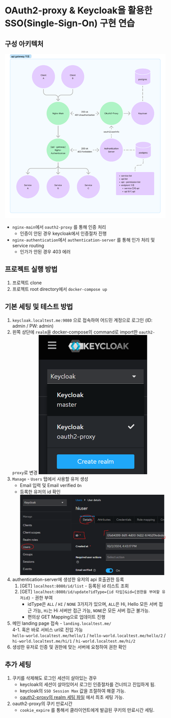 # OAuth2-proxy & Keycloak을 활용한 SSO(Single-Sign-On) 구현 연습

## 구성 아키텍처

![architecture](architecture.png)

- `nginx-main`에서 `oauth2-proxy` 를 통해 인증 처리
    - 인증이 안된 경우 keycloak에서 인증절차 진행
- `nginx-authentication`에서 `authentication-server` 를 통해 인가 처리 및 service routing
    - 인가가 안된 경우 403 에러

## 프로젝트 실행 방법

1. 프로젝트 clone
2. 프로젝트 root directory에서 `docker-compose up`

## 기본 세팅 및 테스트 방법

1. `keycloak.localtest.me:9080` 으로 접속하여 어드민 계정으로 로그인 (ID: admin / PW: admin)
2. 왼쪽 상단에 `realm`을 docker-compose의 command로 import한 `oauth2-proxy`로 변경
    ![realm-image](realm-image.png)
3. `Manage` - `Users` 탭에서 사용할 유저 생성
    - Email 입력 및 Email verified `On`
    - 등록한 유저의 id 확인
        ![user-id](user-id.png)
4. authentication-server에 생성한 유저의 api 호출권한 등록
    1) [GET] `localhost:8080/id/list` - 등록된 id 리스트 조회
    2) [GET] `localhost:8080/id/update?idType={id 타입}&id={권한을 부여할 유저id}` - 권한 부여
        - idType은 `ALL` / `HI` / `NONE` 3가지가 있으며, `ALL`은 Hi, Hello 모든 서버 접근 가능, `Hi`는 Hi 서버만 접근 가능, `NONE`은 모든 서버 접근 불가능.
        - 편의상 GET Mapping으로 업데이트 진행
5. 메인 landing page 접속 - `landing.localtest.me/` <br>
   4-1. 혹은 바로 서비스 url로 진입 가능 <br> `hello-world.localtest.me/hello/1` / `hello-world.localtest.me/hello/2` / `hi-world.localtest.me/hi/1` / `hi-world.localtest.me/hi/2` 
6. 생성한 유저로 인증 및 권한에 맞는 서버에 요청하여 권한 확인

## 추가 세팅

1. 쿠키를 삭제해도 로그인 세션이 살아있는 경우
    - keycloak의 세션이 살아있어서 로그인 인증절차를 건너띄고 진입하게 됨.
    - keycloak의 `SSO Session Max` 값을 조절하여 해결 가능.
    - [oauth2-proxy의 realm 세팅 파일](keycloak/oauth2-proxy-realm.json) 에서 최초 세팅 가능.
2. oauth2-proxy의 쿠키 만료시간
    - `cookie_expire` 를 통해서 클라이언트에게 발급된 쿠키의 만료시간 세팅.